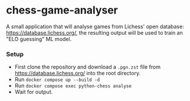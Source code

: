 # chess-game-analyser
A small application that will analyse games from Lichess' open database: https://database.lichess.org/, the resulting output will be used to train an "ELO guessing" ML model.

### Setup
- First clone the repository and download a `.pgn.zst` file from https://database.lichess.org/ into the root directory.
- Run `docker compose up --build -d`
- Run `docker compose exec python-chess analyse`
- Wait for output.
